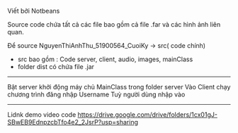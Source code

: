 Viết bởi Notbeans

Source code chứa tất cả các file bao gồm cả file .far và các hình ảnh liên quan.

Để source NguyenThiAnhThu_51900564_CuoiKy -> src( code chính) 
- src bao gồm : Code server, client, audio, images, mainClass
- folder dist có chứa file .jar

-----
Bật server khởi động máy chủ MainClass trong folder server 
Vào Client chạy chương trình đăng nhập
Username Tuỳ người dùng nhập vào

------
Lidnk demo video code
https://drive.google.com/drive/folders/1cx01gJ-SBwEB9EdnpzcbTfo4e2_2JsrP?usp=sharing

